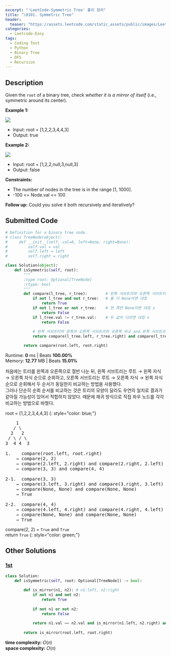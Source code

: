 ```yaml
---
excerpt: "'LeetCode-Symmetric Tree' 풀이 정리"
title: "\0101. Symmetric Tree"
header:
  teaser: "https://assets.leetcode.com/static_assets/public/images/LeetCode_Sharing.png"
categories:
  - Leetcode-Easy
tags:
  - Coding Test
  - Python
  - Binary Tree
  - DFS
  - Recursion
---
```


## <i class="fa-solid fa-file-lines"></i> Description

Given the `root` of a binary tree, check *whether it is a mirror of itself* (i.e., symmetric around its center).

**Example 1:**

![](https://assets.leetcode.com/uploads/2021/02/19/symtree1.jpg)

- Input: root = [1,2,2,3,4,4,3]
- Output: true

**Example 2:**

![](https://assets.leetcode.com/uploads/2021/02/19/symtree2.jpg)

- Input: root = [1,2,2,null,3,null,3]
- Output: false

**Constraints:**

- The number of nodes in the tree is in the range [1, 1000].
- -100 <= Node.val <= 100

**Follow up:** Could you solve it both recursively and iteratively?

## <i class="fa-solid fa-cloud-arrow-up"></i> Submitted Code

```python
# Definition for a binary tree node.
# class TreeNode(object):
#     def __init__(self, val=0, left=None, right=None):
#         self.val = val
#         self.left = left
#         self.right = right

class Solution(object):
    def isSymmetric(self, root):
        """
        :type root: Optional[TreeNode]
        :rtype: bool
        """
        def compare(l_tree, r_tree):        # 왼쪽 서브트리와 오른쪽 서브트리 비교
            if not l_tree and not r_tree:   # 둘 다 None이면 대칭
                return True         
            if not l_tree or not r_tree:    # 한 쪽만 None이면 대칭 x
                return False  
            if l_tree.val != r_tree.val:    # 두 값이 다르면 대칭 x
                return False  
            
            # 왼쪽 서브트리의 왼쪽과 오른쪽 서브트리의 오른쪽 비교 and 왼쪽 서브트리의 오른쪽과 오른쪽 서브트리의 왼쪽 비교
            return compare(l_tree.left, r_tree.right) and compare(l_tree.right, r_tree.left)

        return compare(root.left, root.right)
```
<i class="fa-solid fa-clock"></i> Runtime: **0** ms \| Beats **100.00%**    
<i class="fa-solid fa-memory"></i> Memory: **12.77** MB \| Beats **15.01%**

처음에는 트리를 왼쪽과 오른쪽으로 절반 나눈 뒤, 왼쪽 서브트리는 루트 → 왼쪽 자식 → 오른쪽 자식 순으로 순회하고, 오른쪽 서브트리는 루트 → 오른쪽 자식 → 왼쪽 자식 순으로 순회해서 두 순서가 동일한지 비교하는 방법을 사용했다.   
그러나 단순히 순회 순서를 비교하는 것은 트리의 모양이 달라도 우연의 일치로 결과가 같아질 가능성이 있어서 적합하지 않았다. 때문에 재귀 방식으로 직접 좌우 노드를 각각 비교하는 방법으로 바꿨다.

root = [1,2,2,3,4,4,3]
{: style="color: blue;"}

<pre>
    1
   / \
  2   2
 / \ / \
3  4 4  3

1.    compare(root.left, root.right)
    → compare(2, 2)
    → compare(2.left, 2.right) and compare(2.right, 2.left)
    → compare(3, 3) and compare(4, 4)

2-1.  compare(3, 3)
    → compare(3.left, 3.right) and compare(3.right, 3.left)
    → compare(None, None) and compare(None, None)
    → True

2-2.  compare(4, 4)
    → compare(4.left, 4.right) and compare(4.right, 4.left)
    → compare(None, None) and compare(None, None)
    → True
</pre>

compare(2, 2) = `True` and `True`   
return `True`
{: style="color: green;"}

## <i class="fa-solid fa-flask"></i> Other Solutions

### <a href="https://leetcode.com/problems/symmetric-tree/solutions/6104800/video-going-to-left-side-and-right-side-at-the-same-time/" target="_blank">1st</a>

```python
class Solution:
    def isSymmetric(self, root: Optional[TreeNode]) -> bool:
        
        def is_mirror(n1, n2): # n1:left, n2:right
            if not n1 and not n2:
                return True
            
            if not n1 or not n2:
                return False
            
            return n1.val == n2.val and is_mirror(n1.left, n2.right) and is_mirror(n1.right, n2.left)
        
        return is_mirror(root.left, root.right)
```
<i class="fa-solid fa-clock"></i> **time complexity:** 𝑂(𝑛)     
<i class="fa-solid fa-memory"></i> **space complexity:** 𝑂(𝑛)     